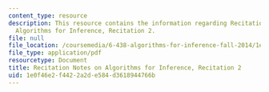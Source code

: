 ```yaml
---
content_type: resource
description: This resource contains the information regarding Recitation Notes on
  Algorithms for Inference, Recitation 2.
file: null
file_location: /coursemedia/6-438-algorithms-for-inference-fall-2014/1e0f46e2f4422a2de584d3618944766b_MIT6_438F14_rec2.pdf
file_type: application/pdf
resourcetype: Document
title: Recitation Notes on Algorithms for Inference, Recitation 2
uid: 1e0f46e2-f442-2a2d-e584-d3618944766b
---
```

